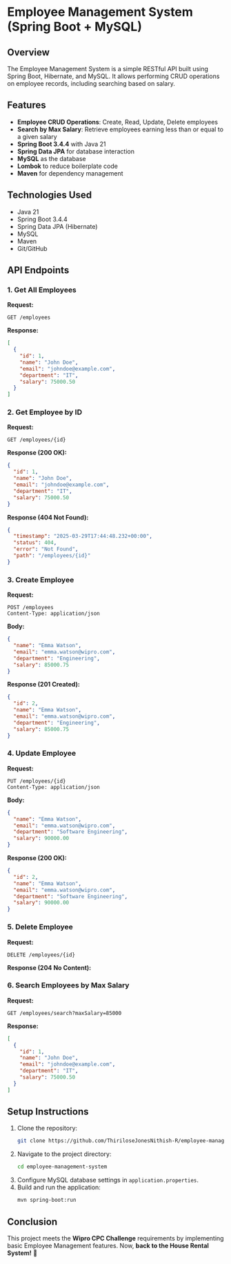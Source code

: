 # Employee Management System (Spring Boot + MySQL)

## Overview
The Employee Management System is a simple RESTful API built using Spring Boot, Hibernate, and MySQL. It allows performing CRUD operations on employee records, including searching based on salary.

## Features
- **Employee CRUD Operations**: Create, Read, Update, Delete employees
- **Search by Max Salary**: Retrieve employees earning less than or equal to a given salary
- **Spring Boot 3.4.4** with Java 21
- **Spring Data JPA** for database interaction
- **MySQL** as the database
- **Lombok** to reduce boilerplate code
- **Maven** for dependency management

## Technologies Used
- Java 21
- Spring Boot 3.4.4
- Spring Data JPA (Hibernate)
- MySQL
- Maven
- Git/GitHub

## API Endpoints

### 1. Get All Employees
**Request:**
```http
GET /employees
```
**Response:**
```json
[
  {
    "id": 1,
    "name": "John Doe",
    "email": "johndoe@example.com",
    "department": "IT",
    "salary": 75000.50
  }
]
```

### 2. Get Employee by ID
**Request:**
```http
GET /employees/{id}
```
**Response (200 OK):**
```json
{
  "id": 1,
  "name": "John Doe",
  "email": "johndoe@example.com",
  "department": "IT",
  "salary": 75000.50
}
```
**Response (404 Not Found):**
```json
{
  "timestamp": "2025-03-29T17:44:48.232+00:00",
  "status": 404,
  "error": "Not Found",
  "path": "/employees/{id}"
}
```

### 3. Create Employee
**Request:**
```http
POST /employees
Content-Type: application/json
```
**Body:**
```json
{
  "name": "Emma Watson",
  "email": "emma.watson@wipro.com",
  "department": "Engineering",
  "salary": 85000.75
}
```
**Response (201 Created):**
```json
{
  "id": 2,
  "name": "Emma Watson",
  "email": "emma.watson@wipro.com",
  "department": "Engineering",
  "salary": 85000.75
}
```

### 4. Update Employee
**Request:**
```http
PUT /employees/{id}
Content-Type: application/json
```
**Body:**
```json
{
  "name": "Emma Watson",
  "email": "emma.watson@wipro.com",
  "department": "Software Engineering",
  "salary": 90000.00
}
```
**Response (200 OK):**
```json
{
  "id": 2,
  "name": "Emma Watson",
  "email": "emma.watson@wipro.com",
  "department": "Software Engineering",
  "salary": 90000.00
}
```

### 5. Delete Employee
**Request:**
```http
DELETE /employees/{id}
```
**Response (204 No Content):**

### 6. Search Employees by Max Salary
**Request:**
```http
GET /employees/search?maxSalary=85000
```
**Response:**
```json
[
  {
    "id": 1,
    "name": "John Doe",
    "email": "johndoe@example.com",
    "department": "IT",
    "salary": 75000.50
  }
]
```

## Setup Instructions
1. Clone the repository:
   ```sh
   git clone https://github.com/ThiriloseJonesNithish-R/employee-management-system.git
   ```
2. Navigate to the project directory:
   ```sh
   cd employee-management-system
   ```
3. Configure MySQL database settings in `application.properties`.
4. Build and run the application:
   ```sh
   mvn spring-boot:run
   ```

## Conclusion
This project meets the **Wipro CPC Challenge** requirements by implementing basic Employee Management features. Now, **back to the House Rental System!** 🚀

